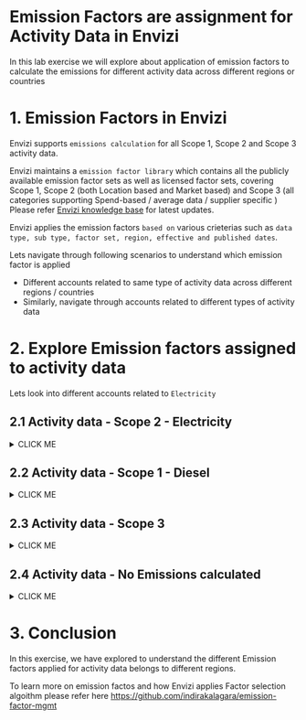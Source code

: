 
# Emission Factors are assignment for Activity Data in Envizi 

In this lab exercise we will explore about application of emission factors to calculate the emissions for different activity data across different regions or countries

# 1. Emission Factors in Envizi

Envizi supports `emissions calculation` for all Scope 1, Scope 2 and Scope 3 activity data. 

Envizi maintains a `emission factor library` which contains all the publicly available emission factor sets as well as licensed factor sets, covering Scope 1, Scope 2 (both Location based and Market based) and Scope 3 (all categories supporting Spend-based / average data / supplier specific )
Please refer [Envizi knowledge base](https://knowledgebase.envizi.com/home/managed-emission-factors) for latest updates.

Envizi applies the emission factors `based on` various crieterias such as `data type, sub type, factor set, region, effective and published dates`. 

Lets navigate through following scenarios to understand which emission factor is applied
- Different accounts related to same type of activity data across different regions / countries
- Similarly, navigate through accounts related to different types of activity data

# 2. Explore Emission factors assigned to activity data


Lets look into different accounts related to `Electricity`

## 2.1 Activity data - Scope 2 - Electricity

<details><summary>CLICK ME</summary>

### Account: IN Bank - London Co-Electricity

1. Envizi UI -> Global Search -> Choose `Accounts` -> Type `London Co-Electricity`

<img src="images/Envizi-Account-Search.png">

2. On `Account Summary` page, Click on `Review` -> `Monthly Data`

<img src="images/Envizi-Account-Search-Review.png">

3. On `Monthly Data` page, click on `Show / hide preview panel`

<img src="images/Envizi-Account-Search-Review-Monthly.png">

4. Select one of the data row against the quatity measure and expand `Factor Details` in right-side under `Preview Monthly Data`

<img src="images/IN Bank - London Co-Electricity-EF.png">

5. Look at the  high-lighted fileds more closely from the screenshot. 

- **Name        :** Electricity Generated kWh 2023
- **Region        :** Based on the location parameters provided City, Sate, Country the region will be assigned by Envizi
- **Data Type     :** Type of activity data
- **Sub Type      :** If any subtype exist for a given data type. 
- **Scope         :** Scope 1/2 or 3
- **Factor set    :** The factor set applied from Envizi fator library to this activity data based on the Envizi's Factor Selection Alogorithm
- **CO2e, ...     :** Emissions with respect to CO2e and gases CO2, NH4,etc
- **Effective From:** The date from when the emission factor is effective. Refer [Knowledgebase](https://knowledgebase.envizi.com/home/factor-published-date-logic) more details
- **Effective To  :** The date from which the emission factor is effective. If not date, effective for current and future, until there is a date specified.
- **Review On     :** The date on when product team reviewed this emission factor set.
- **Description   :** Details about factor set 
- **Factor Source :** The source of the Emission factor library which Envizi uses. 

6. Observe that `Managed DEFRA` factor set is applied because the location is `UK`, Europe and `DEFRA` is specificly developed for `Europe`. 



### Account: IN Bank - Chicago Br-Electricity

1. Search for the account `IN Bank - Chicago Br-Electricity` in the global search above. You can search from same `Montly Data` page and it would automatically displays the account choosen. 

2. Observe Factor details applied 

<img src="images/IN Bank - Chicago Br-Electricity-EF.png">


3. `Managed - eGRID & US Climate Leaders` factor set is applied based on the location `United States`

### Account: IN Bank - New York Br-Electricity

1. Search for account  `IN Bank - New York Br-Electricity` 

2. Observe the factor set applied 

3. Same factor set which applied to `Chicago` account is applied to this account, because both the locations `Chicago` and `New York` are from same region/ country `United States` and have the same activity data type associated.

<img src="images/IN Bank - New York Br-Electricity-EF.png">


### Account: IN Bank - Mumbai Co-Electricity

1. Search for the account `IN Bank - Mumbai Co-Electricity` 

2. Observe that `Default` Factor set is applied. This is sourced from Global Emission factors library  `International Energy Agency (IEA)- Emission Factors 2022` . 
This is the `defautl factor set in Envizi`. If there is no region specific factor library matched in the factor selection process, the default factor library will be applied. 

<img src="images/IN Bank - Mumbai Co-Electricity-EF.png">

</details>

## 2.2 Activity data - Scope 1 -  Diesel

<details><summary>CLICK ME</summary>

1. Look at the below 2 accounts 

2. Observe that emission factor from `Managed - DEFRA` is applied for the London account, where as `Managed - eGRID & US Climate Leaders` is applied for US based accounts

### Account: IN Bank - London Co-Diesel
<img src="images/IN Bank - London Co-Diesel-EF.png">

### Account: IN Bank - Washington DC Co-Diesel
<img src="images/IN Bank - Washington DC Co-Diesel-EF.png">

</details>

## 2.3 Activity data - Scope 3 

<details><summary>CLICK ME</summary>

### Account: IN Bank - Employe Air miles -Business

1. Observe that emission factor applied

<img src="images/EF-Employee-Airmiles.png">

### Account: IN Bank - Alfa Furtniture_S3.1 - Furniture and related products - USD or local_Alfa Furtniture India

<img src="images/IN Bank - Alfa Furtniture-EF.png">

</details>

## 2.4 Activity data - No Emissions calculated

<details><summary>CLICK ME</summary>

Lets also look at the scenario where Emissions are not calculated. 

### Account: IN Bank - Washington DC Co-Gas


1. Observe emission factors applied for the account with data type / account style `S1 - Gasoline Stationary - gal`

<img src="images/IN Bank - Washington DC Co-Gas-EF.png">


2. Lets look at different account with same data type  / account style `S1 - Gasoline Stationary - gal` belongs to different location / region

### Account: IN Bank - Mumbai Co-Gas

<img src="images/IN Bank - Mumbai Co-Gas-EF.png">
  
You can notice that, the emissions are not calculated for data captured for the same data type  `S1 - Gasoline Stationary - gal`  from different location `IN Bank - Mumbai Co`.
<img src="images/IN Bank - Mumbai Co-Gas-EF-location.png">

This happens when there are no matching factors found the Envizi emission library. In such cases, we can apply the Custom factors. 

In the Custom Factors lab, we can learn how to create and apply the custom emission factors.

</details>

# 3. Conclusion

In this exercise, we have explored to understand the different Emission factors applied for activity data belongs to different regions. 

To learn more on emission factos and how Envizi applies Factor selection algoithm please refer here https://github.com/indirakalagara/emission-factor-mgmt
